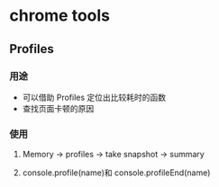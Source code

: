 # chrome tools

## Profiles

### 用途

- 可以借助 Profiles 定位出比较耗时的函数
- 查找页面卡顿的原因

### 使用

1. Memory -> profiles -> take snapshot -> summary

2. console.profile(name)和 console.profileEnd(name)
